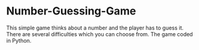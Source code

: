 # Number-Guessing-Game
This simple game thinks about a number and the player has to guess it. There are several difficulties which you can choose from. The game coded in Python.
